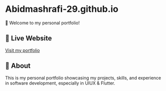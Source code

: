 # Abidmashrafi-29.github.io

🚀 Welcome to my personal portfolio!  

## 🔗 Live Website
[Visit my portfolio](https://abidmashrafi-29.github.io)

## 📌 About
This is my personal portfolio showcasing my projects, skills, and experience in software development, especially in UIUX & Flutter.

